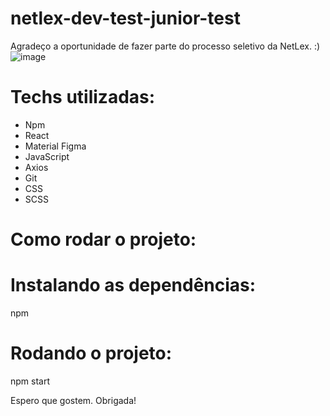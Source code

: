 # netlex-dev-test-junior-test
Agradeço a oportunidade de fazer parte do processo seletivo da NetLex. :)
![image](https://user-images.githubusercontent.com/94943936/157271290-31d29d3a-e841-44c9-902e-4a71283eae76.png)



# Techs utilizadas:
- Npm
- React
- Material Figma
- JavaScript
- Axios
- Git
- CSS
- SCSS


# Como rodar o projeto:

# Instalando as dependências:
npm
# Rodando o projeto:
npm start


Espero que gostem. Obrigada!
